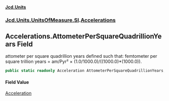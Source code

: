 #### [Jcd.Units](index 'index')
### [Jcd.Units.UnitsOfMeasure.SI](Jcd.Units.UnitsOfMeasure.SI 'Jcd.Units.UnitsOfMeasure.SI').[Accelerations](Accelerations 'Jcd.Units.UnitsOfMeasure.SI.Accelerations')

## Accelerations.AttometerPerSquareQuadrillionYears Field

attometer per square quadrillion years defined such that: femtometer per square trillion years = am/Pyr² ×
(1.0/1000.0)/((1000.0)*(1000.0)).

```csharp
public static readonly Acceleration AttometerPerSquareQuadrillionYears;
```

#### Field Value
[Acceleration](Acceleration 'Jcd.Units.UnitTypes.Acceleration')